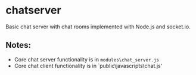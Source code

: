 # chatserver
Basic chat server with chat rooms implemented with Node.js and socket.io.

## Notes:
- Core chat server functionality is in `modules\chat_server.js`
- Core chat client functionality is in `public\javascripts\chat.js'
